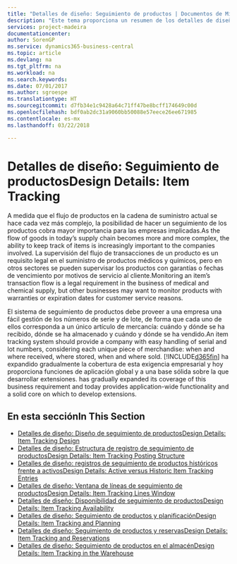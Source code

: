 ```yaml
---
title: "Detalles de diseño: Seguimiento de productos | Documentos de Microsoft"
description: "Este tema proporciona un resumen de los detalles de diseño del seguimiento de producto."
services: project-madeira
documentationcenter: 
author: SorenGP
ms.service: dynamics365-business-central
ms.topic: article
ms.devlang: na
ms.tgt_pltfrm: na
ms.workload: na
ms.search.keywords: 
ms.date: 07/01/2017
ms.author: sgroespe
ms.translationtype: HT
ms.sourcegitcommit: d7fb34e1c9428a64c71ff47be8bcff174649c00d
ms.openlocfilehash: bdf0ab2dc31a9060bb50088e57eece26ee671985
ms.contentlocale: es-mx
ms.lasthandoff: 03/22/2018

---
```

# <a name="design-details-item-tracking"></a><span data-ttu-id="1c5fc-103">Detalles de diseño: Seguimiento de productos</span><span class="sxs-lookup"><span data-stu-id="1c5fc-103">Design Details: Item Tracking</span></span>
<span data-ttu-id="1c5fc-104">A medida que el flujo de productos en la cadena de suministro actual se hace cada vez más complejo, la posibilidad de hacer un seguimiento de los productos cobra mayor importancia para las empresas implicadas.</span><span class="sxs-lookup"><span data-stu-id="1c5fc-104">As the flow of goods in today’s supply chain becomes more and more complex, the ability to keep track of items is increasingly important to the companies involved.</span></span> <span data-ttu-id="1c5fc-105">La supervisión del flujo de transacciones de un producto es un requisito legal en el suministro de productos médicos y químicos, pero en otros sectores se pueden supervisar los productos con garantías o fechas de vencimiento por motivos de servicio al cliente.</span><span class="sxs-lookup"><span data-stu-id="1c5fc-105">Monitoring an item’s transaction flow is a legal requirement in the business of medical and chemical supply, but other businesses may want to monitor products with warranties or expiration dates for customer service reasons.</span></span>  

<span data-ttu-id="1c5fc-106">El sistema de seguimiento de productos debe proveer a una empresa una fácil gestión de los números de serie y de lote, de forma que cada uno de ellos corresponda a un único artículo de mercancía: cuándo y dónde se ha recibido, dónde se ha almacenado y cuándo y dónde se ha vendido.</span><span class="sxs-lookup"><span data-stu-id="1c5fc-106">An item tracking system should provide a company with easy handling of serial and lot numbers, considering each unique piece of merchandise: when and where received, where stored, when and where sold.</span></span> [!INCLUDE[d365fin](includes/d365fin_md.md)]<span data-ttu-id="1c5fc-107"> ha expandido gradualmente la cobertura de esta exigencia empresarial y hoy proporciona funciones de aplicación global y a una base sólida sobre la que desarrollar extensiones.</span><span class="sxs-lookup"><span data-stu-id="1c5fc-107"> has gradually expanded its coverage of this business requirement and today provides application-wide functionality and a solid core on which to develop extensions.</span></span>  

## <a name="in-this-section"></a><span data-ttu-id="1c5fc-108">En esta sección</span><span class="sxs-lookup"><span data-stu-id="1c5fc-108">In This Section</span></span>  
* [<span data-ttu-id="1c5fc-109">Detalles de diseño: Diseño de seguimiento de productos</span><span class="sxs-lookup"><span data-stu-id="1c5fc-109">Design Details: Item Tracking Design</span></span>](design-details-item-tracking-design.md)  
* [<span data-ttu-id="1c5fc-110">Detalles de diseño: Estructura de registro de seguimiento de productos</span><span class="sxs-lookup"><span data-stu-id="1c5fc-110">Design Details: Item Tracking Posting Structure</span></span>](design-details-item-tracking-posting-structure.md)  
* [<span data-ttu-id="1c5fc-111">Detalles de diseño: registros de seguimiento de productos históricos frente a activos</span><span class="sxs-lookup"><span data-stu-id="1c5fc-111">Design Details: Active versus Historic Item Tracking Entries</span></span>](design-details-active-versus-historic-item-tracking-entries.md)  
* [<span data-ttu-id="1c5fc-112">Detalles de diseño: Ventana de líneas de seguimiento de productos</span><span class="sxs-lookup"><span data-stu-id="1c5fc-112">Design Details: Item Tracking Lines Window</span></span>](design-details-item-tracking-lines-window.md)  
* [<span data-ttu-id="1c5fc-113">Detalles de diseño: Disponibilidad de seguimiento de productos</span><span class="sxs-lookup"><span data-stu-id="1c5fc-113">Design Details: Item Tracking Availability</span></span>](design-details-item-tracking-availability.md)  
* [<span data-ttu-id="1c5fc-114">Detalles de diseño: Seguimiento de productos y planificación</span><span class="sxs-lookup"><span data-stu-id="1c5fc-114">Design Details: Item Tracking and Planning</span></span>](design-details-item-tracking-and-planning.md)  
* [<span data-ttu-id="1c5fc-115">Detalles de diseño: Seguimiento de productos y reservas</span><span class="sxs-lookup"><span data-stu-id="1c5fc-115">Design Details: Item Tracking and Reservations</span></span>](design-details-item-tracking-and-reservations.md)  
* [<span data-ttu-id="1c5fc-116">Detalles de diseño: Seguimiento de productos en el almacén</span><span class="sxs-lookup"><span data-stu-id="1c5fc-116">Design Details: Item Tracking in the Warehouse</span></span>](design-details-item-tracking-in-the-warehouse.md)

